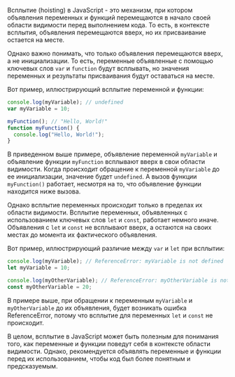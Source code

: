 Всплытие (hoisting) в JavaScript - это механизм, при котором объявления переменных и функций перемещаются в начало своей области видимости перед выполнением кода. То есть, в контексте всплытия, объявления перемещаются вверх, но их присваивание остается на месте.

Однако важно понимать, что только объявления перемещаются вверх, а не инициализации. То есть, переменные объявленные с помощью ключевых слов `var` и `function` будут всплывать, но значения переменных и результаты присваивания будут оставаться на месте.

Вот пример, иллюстрирующий всплытие переменной и функции:

```javascript
console.log(myVariable); // undefined
var myVariable = 10;

myFunction(); // "Hello, World!"
function myFunction() {
  console.log("Hello, World!");
}
```

В приведенном выше примере, объявление переменной `myVariable` и объявление функции `myFunction` всплывают вверх в свои области видимости. Когда происходит обращение к переменной `myVariable` до ее инициализации, значение будет `undefined`. А вызов функции `myFunction()` работает, несмотря на то, что объявление функции находится ниже вызова.

Однако всплытие переменных происходит только в пределах их области видимости. Всплытие переменных, объявленных с использованием ключевых слов `let` и `const`, работает немного иначе. Объявления с `let` и `const` не всплывают вверх, а остаются на своих местах до момента их фактического объявления.

Вот пример, иллюстрирующий различие между `var` и `let` при всплытии:

```javascript
console.log(myVariable); // ReferenceError: myVariable is not defined
let myVariable = 10;

console.log(myOtherVariable); // ReferenceError: myOtherVariable is not defined
const myOtherVariable = 20;
```

В примере выше, при обращении к переменным `myVariable` и `myOtherVariable` до их объявления, будет возникать ошибка ReferenceError, потому что всплытие для переменных `let` и `const` не происходит.

В целом, всплытие в JavaScript может быть полезным для понимания того, как переменные и функции поведут себя в контексте области видимости. Однако, рекомендуется объявлять переменные и функции перед их использованием, чтобы код был более понятным и предсказуемым.